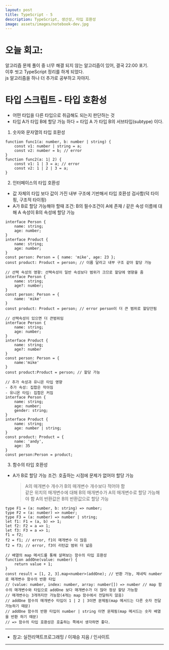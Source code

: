 ```yaml
---
layout: post
title: TypeScript - 5
description: TypeScript, 생산성, 타입 호환성
image: assets/images/notebook-dev.jpg
---
```


# 오늘 회고:

알고리즘 문제 풀이 중 너무 해결 되지 않는 알고리즘이 있어, 결국 22:00 포기.  
이후 씻고 TypeScript 정리를 하게 되었다.  
js 알고리즘을 하나 더 추가로 공부하고 자야지.

# 타입 스크립트 - 타입 호환성

- 어떤 타입을 다른 타입으로 취급해도 되는지 판단하는 것
- 타입 A가 타입 B에 할당 가능 하다 = 타입 A 가 타입 B의 서브타입(subtype) 이다.

1. 숫자와 문자열의 타입 호환성

```
function func1(a: number, b: number | string) {
    const v1: number | string = a;
    const v2: number = b; // error
}
function func2(a: 1| 2) {
    const v1: 1 | 3 = a; // error
    const v2: 1 | 2 | 3 = a;
}
```

2. 인터페이스의 타입 호환성

- 값 자체의 타입 보다 값이 가진 내부 구조에 기반해서 타입 호환성 검사함(덕 타이핑, 구조적 타이핑)
- A가 B로 할당 가능해야 할때 조건: B의 필수조건이 A에 존재 / 같은 속성 이름에 대해 A 속성이 B의 속성에 할당 가능

```
interface Person {
    name: string;
    age: number;
}
interface Product {
    name: string;
    age: number;
}
const person: Person = { name: 'mike', age: 23 };
const product: Product = person; // 이름 달라고 내부 구조 같아 할당 가능

// 선택 속성의 영향: 선택속성이 일반 속성보다 범위가 크므로 할당에 영향을 줌
interface Person {
    name: string;
    age?: number;
}
const person: Person = {
    name: 'mike'
}
const product: Product = person; // error person이 더 큰 범위로 할당안됨

// 선택속성이 있으면 더 큰범위임
interface Person {
    name: string;
    age: number;
}
interface Product {
    name: string;
    age?: number
}
const person: Person = {
    name:'mike'
}
const product:Product = person; // 할당 가능

// 추가 속성과 유니온 타입 영향
- 추가 속성: 집합은 작아짐
- 유니온 타입: 집합은 커짐
interface Person {
    name: string;
    age: number;
    gender: string;
}
interface Product {
    name: string;
    age: number | string;
}
const product: Product = {
    name: 'andy',
    age: 35
}
const person:Person = product;
```

3. 함수의 타입 호환성

- A가 B로 할당 가능 조건: 호출하는 시점에 문제가 없어야 할당 가능
  > A의 매개변수 개수가 B의 매개변수 개수보다 적어야 함  
  > 같은 위치의 매개변수에 대해 B의 매개변수가 A의 매개변수로 할당 가능해야 함
  > A의 반환값은 B의 반환값으로 할당 가능

```
type F1 = (a: number, b: string) => number;
type F2 = (a: number) => number;
type F3 = (a: number) => number | string;
let f1: F1 = (a, b) => 1;
let f2: F2 = a => 1;
let f3: F3 = a => 1;
f1 = f2;
f2 = f1; // error, f1이 매개변수 더 많음
f2 = f3; // error, f3이 리턴값 범위 더 넓음

// 배열의 map 메서드를 통해 살펴보는 함수의 타입 호환성
function addOne(value: number) {
    return value + 1;
}
const result = [1, 2, 3].map<number>(addOne); // 반환 가능, 제네릭 number로 매개변수 함수의 반환 타입
// (value: number, index: number, array: number[]) => number // map 함수의 매개변수와 타입으로 addOne 보다 매개변수가 더 많아 정상 할당 가능함
// 매개변수는 3개까지만 가능함(4개는 map 함수에서 전달하지 않음)
// addOne 함수의 매개변수 타입이 1 | 2 | 3이면 문제됨(map 메서드는 다른 숫자 전달 가능하기 때문)
// addOne 함수의 반환 타입이 number | string 이면 문제됨(map 메서드는 숫자 배열을 반환 하기 때문)
// => 함수의 타입 호환성은 호출하는 쪽에서 생각하면 좋다.
```

---

- 참고: 실전리액트프로그래밍 / 이재승 지음 / 인사이트

---
